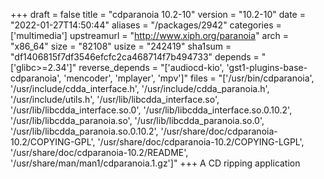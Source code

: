 +++
draft = false
title = "cdparanoia 10.2-10"
version = "10.2-10"
date = "2022-01-27T14:50:44"
aliases = "/packages/2942"
categories = ['multimedia']
upstreamurl = "http://www.xiph.org/paranoia"
arch = "x86_64"
size = "82108"
usize = "242419"
sha1sum = "df1406815f7df3546efcfc2ca468714f7b494733"
depends = "['glibc>=2.34']"
reverse_depends = "['audiocd-kio', 'gst1-plugins-base-cdparanoia', 'mencoder', 'mplayer', 'mpv']"
files = "['/usr/bin/cdparanoia', '/usr/include/cdda_interface.h', '/usr/include/cdda_paranoia.h', '/usr/include/utils.h', '/usr/lib/libcdda_interface.so', '/usr/lib/libcdda_interface.so.0', '/usr/lib/libcdda_interface.so.0.10.2', '/usr/lib/libcdda_paranoia.so', '/usr/lib/libcdda_paranoia.so.0', '/usr/lib/libcdda_paranoia.so.0.10.2', '/usr/share/doc/cdparanoia-10.2/COPYING-GPL', '/usr/share/doc/cdparanoia-10.2/COPYING-LGPL', '/usr/share/doc/cdparanoia-10.2/README', '/usr/share/man/man1/cdparanoia.1.gz']"
+++
A CD ripping application